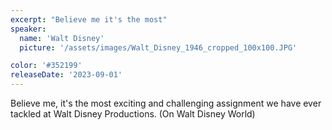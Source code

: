 ```yaml
---
excerpt: "Believe me it's the most"
speaker:
  name: 'Walt Disney'
  picture: '/assets/images/Walt_Disney_1946_cropped_100x100.JPG'

color: '#352199'
releaseDate: '2023-09-01'
---
```

Believe me, it's the most exciting and challenging assignment we have ever tackled at Walt Disney Productions. (On Walt Disney World)
